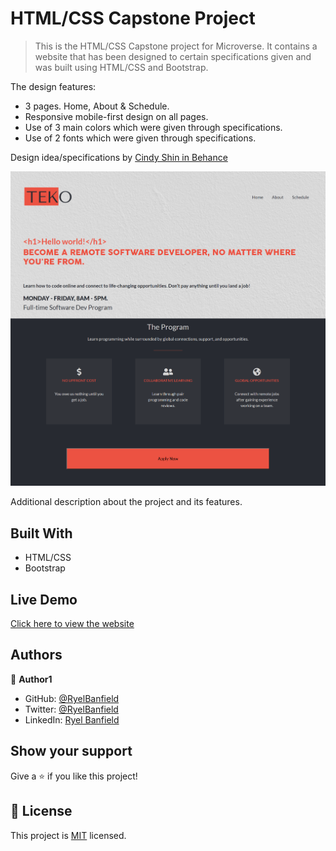 # HTML/CSS Capstone Project


> This is the HTML/CSS Capstone project for Microverse. It contains a website that has been designed to certain specifications given and was built using HTML/CSS and Bootstrap.


The design features:

- 3 pages. Home, About & Schedule.
- Responsive mobile-first design on all pages.
- Use of 3 main colors which were given through specifications.
- Use of 2 fonts which were given through specifications.

Design idea/specifications by [Cindy Shin in Behance](https://www.behance.net/adagio07)

![screenshot](Assets/screenshot.PNG)

Additional description about the project and its features.

## Built With

- HTML/CSS
- Bootstrap

## Live Demo

[Click here to view the website](https://ryelbanfield.github.io/HTML-CSS-Capstone-Project/)

## Authors

👤 **Author1**

- GitHub: [@RyelBanfield](https://github.com/RyelBanfield)
- Twitter: [@RyelBanfield](https://twitter.com/RyelBanfield)
- LinkedIn: [Ryel Banfield](https://www.linkedin.com/in/ryel-banfield-93a6a71b4/)

## Show your support

Give a ⭐️ if you like this project!

## 📝 License

This project is [MIT](LICENSE) licensed.
